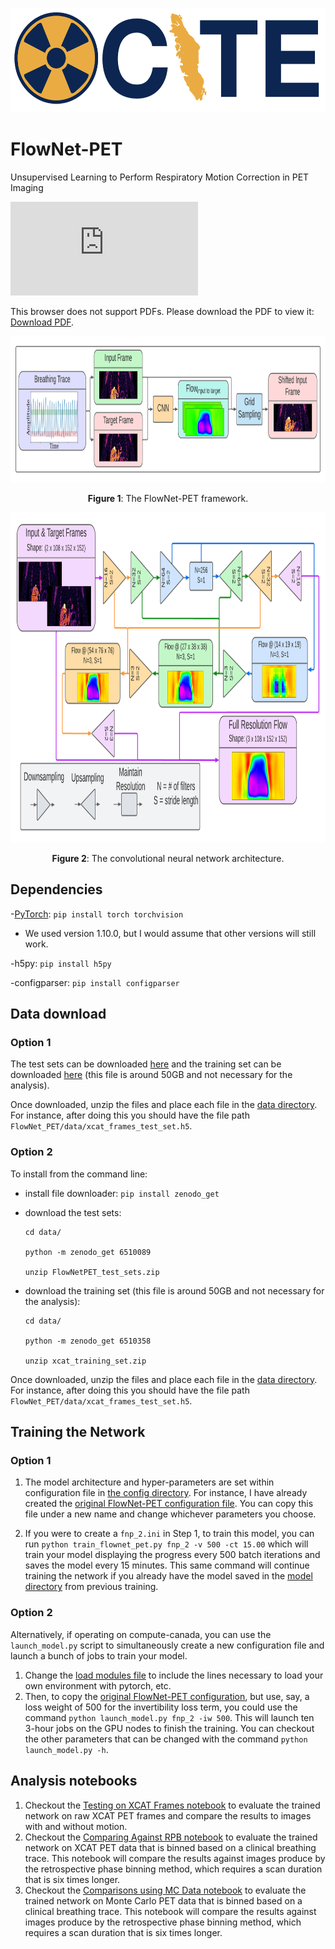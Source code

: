 <p align="left">
  <img width="550" height="167" src="./docs/XCITElogo.png">
</p>

# FlowNet-PET
Unsupervised Learning to Perform Respiratory Motion Correction in PET Imaging

<object data="https://github.com/teaghan/FlowNet_PET/figures/fig1.pdf" type="application/pdf" width="944px" height="234px">
    <embed src="https://github.com/teaghan/FlowNet_PET/figures/fig1.pdf">
        <p>This browser does not support PDFs. Please download the PDF to view it: <a href="https://github.com/teaghan/FlowNet_PET/figures/fig1.pdf">Download PDF</a>.</p>
    </embed>
</object>

<p align="center">
  <img width="944" height="234" src="./figures/fig1.pdf">
</p>
<p align="center"><b>Figure 1</b>: The FlowNet-PET framework.<p align="center"> 

<p align="center">
  <img width="966" height="528" src="./figures/fig10.pdf">
</p>
<p align="center"><b>Figure 2</b>: The convolutional neural network architecture.<p align="center"> 


## Dependencies

-[PyTorch](http://pytorch.org/): `pip install torch torchvision`
  - We used version 1.10.0, but I would assume that other versions will still work.

-h5py: `pip install h5py`

-configparser: `pip install configparser`

## Data download

### Option 1
  
The test sets can be downloaded [here](https://zenodo.org/record/6510089) and the training set can be downloaded [here](https://zenodo.org/record/6510358) (this file is around 50GB and not necessary for the analysis).

Once downloaded, unzip the files and place each file in the [data directory](./data/). For instance, after doing this you should have the file path `FlowNet_PET/data/xcat_frames_test_set.h5`.

### Option 2
  
To install from the command line:
  
  - install file downloader: `pip install zenodo_get`
  
  - download the test sets:
  
        cd data/
  
        python -m zenodo_get 6510089
  
        unzip FlowNetPET_test_sets.zip
  
  - download the training set (this file is around 50GB and not necessary for the analysis):
  
        cd data/
  
        python -m zenodo_get 6510358
  
        unzip xcat_training_set.zip
  
Once downloaded, unzip the files and place each file in the [data directory](./data/). For instance, after doing this you should have the file path `FlowNet_PET/data/xcat_frames_test_set.h5`.

## Training the Network

### Option 1

1. The model architecture and hyper-parameters are set within configuration file in [the config directory](./configs). For instance, I have already created the [original FlowNet-PET configuration file](./configs/fnp_1.ini). You can copy this file under a new name and change whichever parameters you choose.
  
2. If you were to create a `fnp_2.ini` in Step 1, to train this model,  you can run `python train_flownet_pet.py fnp_2 -v 500 -ct 15.00` which will train your model displaying the progress every 500 batch iterations and saves the model every 15 minutes. This same command will continue training the network if you already have the model saved in the [model directory](./models) from previous training. 

### Option 2

Alternatively, if operating on compute-canada, you can use the `launch_model.py` script to simultaneously create a new configuration file and launch a bunch of jobs to train your model. 

1. Change the [load modules file](./module_loads.txt) to include the lines necessary to load your own environment with pytorch, etc. 
2. Then, to copy the [original FlowNet-PET configuration](./configs/fnp_1.ini), but use, say, a loss weight of 500 for the invertibility loss term, you could use the command `python launch_model.py fnp_2 -iw 500`. This will launch ten 3-hour jobs on the GPU nodes to finish the training. You can checkout the other parameters that can be changed with the command `python launch_model.py -h`.

## Analysis notebooks

1. Checkout the [Testing on XCAT Frames notebook](./Testing_on_XCAT_Frames.ipynb) to evaluate the trained network on raw XCAT PET frames and compare the results to images with and without motion.
2. Checkout the [Comparing Against RPB notebook](./Comparing_Against_RPB.ipynb) to evaluate the trained network on XCAT PET data that is binned based on a clinical breathing trace. This notebook will compare the results against images produce by the retrospective phase binning method, which requires a scan duration that is six times longer.
3. Checkout the [Comparisons using MC Data notebook](./Comparisons_using_MC_Data.ipynb) to evaluate the trained network on Monte Carlo PET data that is binned based on a clinical breathing trace. This notebook will compare the results against images produce by the retrospective phase binning method, which requires a scan duration that is six times longer.
